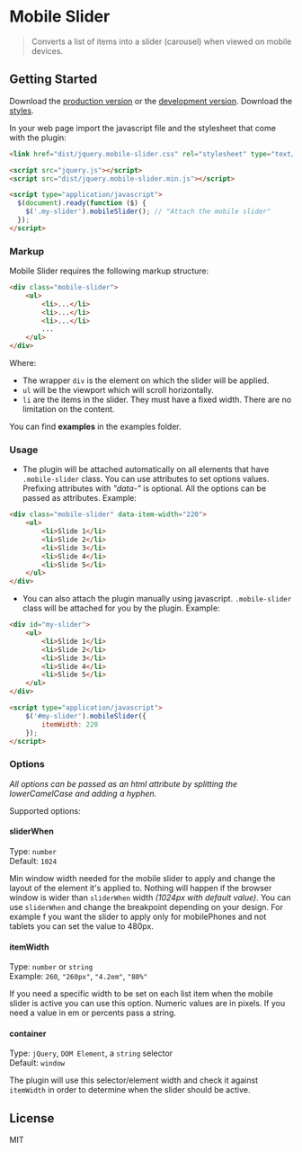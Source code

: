 # Mobile Slider

> Converts a list of items into a slider (carousel) when viewed on mobile devices.


## Getting Started

Download the [production version][min] or the [development version][max]. Download the [styles][styles].

[min]: https://raw.githubusercontent.com/angel-vladov/mobile-slider/master/dist/jquery.mobile-slider.min.js
[max]: https://raw.githubusercontent.com/angel-vladov/mobile-slider/master/dist/jquery.mobile-slider.js
[styles]: https://raw.githubusercontent.com/angel-vladov/mobile-slider/master/dist/jquery.mobile-slider.css

In your web page import the javascript file and the stylesheet that come with the plugin:

```html
<link href="dist/jquery.mobile-slider.css" rel="stylesheet" type="text/css">

<script src="jquery.js"></script>
<script src="dist/jquery.mobile-slider.min.js"></script>

<script type="application/javascript">
  $(document).ready(function ($) {
    $('.my-slider').mobileSlider(); // "Attach the mobile slider"
  });
</script>
```

### Markup

Mobile Slider requires the following markup structure:

```html
<div class="mobile-slider">
    <ul>
        <li>...</li>
        <li>...</li>
        <li>...</li>
        ...
    </ul>
</div>
```

Where:
* The wrapper `div` is the element on which the slider will be applied.
* `ul` will be the viewport which will scroll horizontally.
* `li` are the items in the slider. They must have a fixed width. There are no limitation on the content.

You can find **examples** in the examples folder.

### Usage

* The plugin will be attached automatically on all elements that have `.mobile-slider` class. You can use attributes to set options values. 
Prefixing attributes with _"data-"_ is optional. All the options can be passed as attributes.
Example:  

```html
<div class="mobile-slider" data-item-width="220">
    <ul>
        <li>Slide 1</li>
        <li>Slide 2</li>
        <li>Slide 3</li>
        <li>Slide 4</li>
        <li>Slide 5</li>
    </ul>
</div>
```

* You can also attach the plugin manually using javascript. `.mobile-slider` class will be attached for you by the plugin.
Example:  

```html
<div id="my-slider">
    <ul>
        <li>Slide 1</li>
        <li>Slide 2</li>
        <li>Slide 3</li>
        <li>Slide 4</li>
        <li>Slide 5</li>
    </ul>
</div>

<script type="application/javascript">
    $('#my-slider').mobileSlider({
    	itemWidth: 220
    });
</script>
```

### Options

_All options can be passed as an html attribute by splitting the lowerCamelCase and adding a hyphen._

Supported options:
#### sliderWhen

Type: `number`  
Default: `1024`  

Min window width needed for the mobile slider to apply and change the layout of the element it's applied to. Nothing will happen if the browser window is wider than `sliderWhen` width _(1024px with default value)_.
You can use `sliderWhen` and change the breakpoint depending on your design. For example f you want the slider to apply only for mobilePhones and not tablets you can set the value to 480px.

#### itemWidth

Type: `number` or `string`  
Example: `260`, `"260px"`, `"4.2em"`, `"80%"`  

If you need a specific width to be set on each list item when the mobile slider is active you can use this option. Numeric values are in pixels. If you need a value in em or percents pass a string.

#### container

Type: `jQuery`, `DOM Element`, a `string` selector    
Default: `window`  

The plugin will use this selector/element width and check it against `itemWidth` in order to determine when the slider should be active.



## License

MIT
